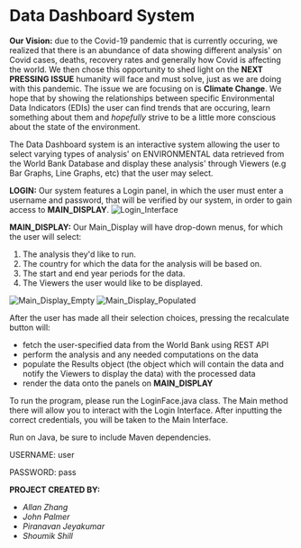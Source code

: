 # Data Dashboard System 

**Our Vision:** due to the Covid-19 pandemic that is currently occuring, we realized that there is an abundance of data showing different analysis' on Covid cases, deaths, recovery rates and generally how Covid is affecting the world. We then chose this opportunity to shed light on the **NEXT PRESSING ISSUE** humanity will face and must solve, just as we are doing with this pandemic. The issue we are focusing on is **Climate Change**. We hope that by showing the relationships between specific Environmental Data Indicators (EDIs) the user can find trends that are occuring, learn something about them and _hopefully_ strive to be a little more conscious about the state of the environment.

The Data Dashboard system is an interactive system allowing the user to select varying types of analysis' on ENVIRONMENTAL data retrieved from the World Bank Database and display these analysis' through Viewers (e.g Bar Graphs, Line Graphs, etc) that the user may select.

**LOGIN:**
Our system features a Login panel, in which the user must enter a username and password, that will be verified by our system, in order to gain access to **MAIN_DISPLAY**.
![Login_Interface](https://user-images.githubusercontent.com/57971751/114282549-8c5e2100-9a12-11eb-9900-1ec4573eb704.png)

**MAIN_DISPLAY:**
Our Main_Display will have drop-down menus, for which the user will select:
1. The analysis they'd like to run.
2. The country for which the data for the analysis will be based on.
3. The start and end year periods for the data.
4. The Viewers the user would like to be displayed.

![Main_Display_Empty](https://user-images.githubusercontent.com/57971751/114282561-a39d0e80-9a12-11eb-8cac-233aa62873f7.png)
![Main_Display_Populated](https://user-images.githubusercontent.com/57971751/114282587-badbfc00-9a12-11eb-86ad-767f562222d0.png)

After the user has made all their selection choices, pressing the recalculate button will:
- fetch the user-specified data from the World Bank using REST API
- perform the analysis and any needed computations on the data
- populate the Results object (the object which will contain the data and notify the Viewers to display the data) with the processed data
- render the data onto the panels on **MAIN_DISPLAY**


To run the program, please run the LoginFace.java class. The Main method there will allow you to interact with the Login Interface. After inputting the correct credentials, you will be taken to the Main Interface.

Run on Java, be sure to include Maven dependencies.
    
USERNAME: user

PASSWORD: pass

**PROJECT CREATED BY:**
- _Allan Zhang_
- _John Palmer_
- _Piranavan Jeyakumar_
- _Shoumik Shill_

